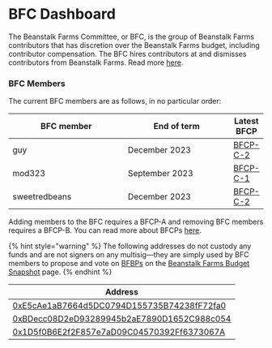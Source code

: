 # BFC Dashboard

The Beanstalk Farms Committee, or BFC, is the group of Beanstalk Farms contributors that has discretion over the Beanstalk Farms budget, including contributor compensation. The BFC hires contributors at and dismisses contributors from Beanstalk Farms. Read more [here](./#beanstalk-farms-committee).

### **BFC Members**

The current BFC members are as follows, in no particular order:

<table><thead><tr><th width="217">BFC member</th><th width="198">End of term</th><th>Latest BFCP</th></tr></thead><tbody><tr><td>guy</td><td>December 2023</td><td><a href="https://github.com/BeanstalkFarms/Beanstalk-Governance-Proposals/blob/master/bfcp/bfcp-c-2-term-extension-q4-2022.md">BFCP-C-2</a></td></tr><tr><td>mod323</td><td>September 2023</td><td><a href="https://github.com/BeanstalkFarms/Beanstalk-Governance-Proposals/blob/master/bfcp/bfcp-c-1-term-extension-q3-2022.md">BFCP-C-1</a></td></tr><tr><td>sweetredbeans</td><td>December 2023</td><td><a href="https://github.com/BeanstalkFarms/Beanstalk-Governance-Proposals/blob/master/bfcp/bfcp-c-2-term-extension-q4-2022.md">BFCP-C-2</a></td></tr></tbody></table>

Adding members to the BFC requires a BFCP-A and removing BFC members requires a BFCP-B. You can read more about BFCPs [here](../proposals.md#bfcp).

{% hint style="warning" %}
The following addresses do not custody any funds and are not signers on any multisig—they are simply used by BFC members to propose and vote on [BFBPs](../proposals.md#bfbp) on the [Beanstalk Farms Budget Snapshot](https://snapshot.org/#/beanstalkfarmsbudget.eth) page.
{% endhint %}

| Address                                                                                                                 |
| ----------------------------------------------------------------------------------------------------------------------- |
| [0xE5cAe1aB7664d5DC0794D155735B74238fF72fa0](https://snapshot.org/#/profile/0xE5cAe1aB7664d5DC0794D155735B74238fF72fa0) |
| [0xBDecc08D2eD93289945b2aE7890D1652C988c054](https://snapshot.org/#/profile/0xBDecc08D2eD93289945b2aE7890D1652C988c054) |
| [0x1D5f0B6E2f2F857e7aD09C04570392Ff6373067A](https://snapshot.org/#/profile/0x1D5f0B6E2f2F857e7aD09C04570392Ff6373067A) |
